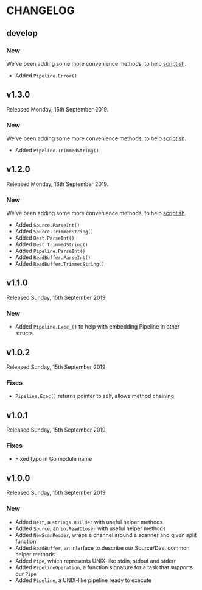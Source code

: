 # CHANGELOG

## develop

### New

We've been adding some more convenience methods, to help [scriptish](https://github.com/ganbarodigital/go_scriptish).

* Added `Pipeline.Error()`

## v1.3.0

Released Monday, 16th September 2019.

### New

We've been adding some more convenience methods, to help [scriptish](https://github.com/ganbarodigital/go_scriptish).

* Added `Pipeline.TrimmedString()`

## v1.2.0

Released Monday, 16th September 2019.

### New

We've been adding some more convenience methods, to help [scriptish](https://github.com/ganbarodigital/go_scriptish).

* Added `Source.ParseInt()`
* Added `Source.TrimmedString()`
* Added `Dest.ParseInt()`
* Added `Dest.TrimmedString()`
* Added `Pipeline.ParseInt()`
* Added `ReadBuffer.ParseInt()`
* Added `ReadBuffer.TrimmedString()`

## v1.1.0

Released Sunday, 15th September 2019.

### New

* Added `Pipeline.Exec_()` to help with embedding Pipeline in other structs.

## v1.0.2

Released Sunday, 15th September 2019.

### Fixes

* `Pipeline.Exec()` returns pointer to self, allows method chaining

## v1.0.1

Released Sunday, 15th September 2019.

### Fixes

* Fixed typo in Go module name

## v1.0.0

Released Sunday, 15th September 2019.

### New

* Added `Dest`, a `strings.Builder` with useful helper methods
* Added `Source`, an `io.ReadCloser` with useful helper methods
* Added `NewScanReader`, wraps a channel around a scanner and given split function
* Added `ReadBuffer`, an interface to describe our Source/Dest common helper methods
* Added `Pipe`, which represents UNIX-like stdin, stdout and stderr
* Added `PipelineOperation`, a function signature for a task that supports our `Pipe`
* Added `Pipeline`, a UNIX-like pipeline ready to execute